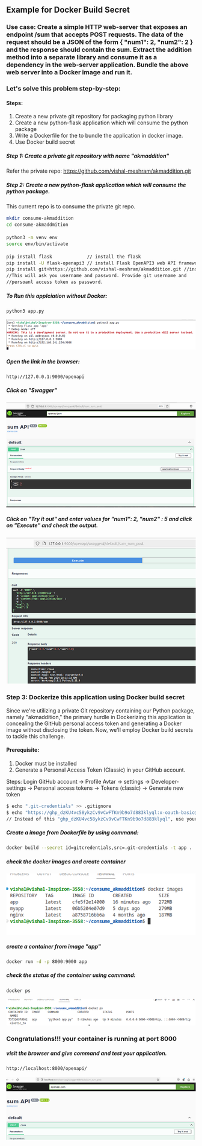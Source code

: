 ## Example for Docker Build Secret  
### Use case: Create a simple HTTP web-server that exposes an endpoint /sum that accepts POST requests. The data of the request should be a JSON of the form { "num1": 2, "num2": 2 } and the response should contain the sum. Extract the addition method into a separate library and consume it as a dependency in the web-server application. Bundle the above web server into a Docker image and run it.

### Let's solve this problem step-by-step:

#### Steps:
1. Create a new private git repository for packaging python library
2. Create a new python-flask application which will consume the python package
3. Write a Dockerfile for the to bundle the application in docker image.
4. Use Docker build secret

##### Step 1: Create a private git repository with name "akmaddition"
Refer the private repo: https://github.com/vishal-meshram/akmaddition.git

##### Step 2: Create a new python-flask application which will consume the python package.
This current repo is to consume the private git repo.

``` bash
mkdir consume-akmaddition
cd consume-akmaddmition

python3 -m venv env
source env/bin/activate

pip install flask             // install the flask
pip install -U flask-openapi3 // install Flask OpenAPI3 web API framework 
pip install git+https://github.com/vishal-meshram/akmaddition.git //install akmaddition package
//This will ask you username and password. Provide git username and 
//persoanl access token as password.
```
##### To Run this applciation without Docker:
```bash
python3 app.py
```
![alt text](images/1_app%20output.png)

##### Open the link in the browser:
```
http://127.0.0.1:9000/openapi
```
##### Click on "Swagger"
![alt text](images/2_swagger%20app%20output.png)



##### Click on "Try it out" and enter values for "num1": 2, "num2" : 5 and click on "Execute" and check the output.
![alt text](images/3_test%20api.png)


### Step 3: Dockerize this application using Docker build secret
Since we're utilizing a private Git repository containing our Python package, namely "akmaddition," the primary hurdle in Dockerizing this application is concealing the GitHub personal access token and generating a Docker image without disclosing the token. Now, we'll employ Docker build secrets to tackle this challenge.

#### Prerequisite:
1. Docker must be installed
2. Generate a Personal Access Token (Classic) in your GitHub account.

Steps: Login GitHub account -> Profile Avtar -> settings -> Developer- settings -> Personal access tokens -> Tokens (classic) -> Generate new token

```bash
$ echo ".git-credentials" >> .gitignore
$ echo "https://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:x-oauth-basic@github.com" > .git-credentials
// Instead of this "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", use your personal access token here..
```

##### Create a image from Dockerfile by using command:
```bash
docker build --secret id=gitcredentials,src=.git-credentials -t app .
```

##### check the docker images and create container
![alt text](images/4_docker_images.png)

##### create a container from image "app"
```bash
docker run -d -p 8000:9000 app
```
##### check the status of the container using command: 
```bash
docker ps
```
![alt text](images/5_Docker_ps_command.png)

### Congratulations!!! your container is running at port 8000

##### visit the browser and give command and test your application.
```bash
http://localhost:8000/openapi/
```
![alt text](images/6_output.png)
